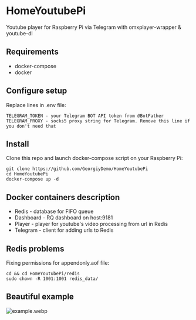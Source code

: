 # HomeYoutubePi
Youtube player for Raspberry Pi via Telegram with omxplayer-wrapper & youtube-dl

## Requirements

* docker-compose
* docker

## Configure setup

Replace lines in .env file:
```
TELEGRAM_TOKEN - your Telegram BOT API token from @BotFather
TELEGRAM_PROXY - socks5 proxy string for Telegram. Remove this line if you don't need that
```

## Install

Clone this repo and launch docker-compose script on your Raspberry Pi:
```shell
git clone https://github.com/GeorgiyDemo/HomeYoutubePi
cd HomeYoutubePi
docker-compose up -d
```

## Docker containers description
- Redis - database for FIFO queue
- Dashboard - RQ dashboard on host:9181
- Player - player for youtube's video processing from url in Redis
- Telegram - client for adding urls to Redis

## Redis problems
Fixing permissions for appendonly.aof file:
```shell
cd && cd HomeYoutubePi/redis
sudo chown -R 1001:1001 redis_data/
```

## Beautiful example

![example.webp](https://github.com/GeorgiyDemo/HomeYoutubePi/blob/img/example_img.webp)